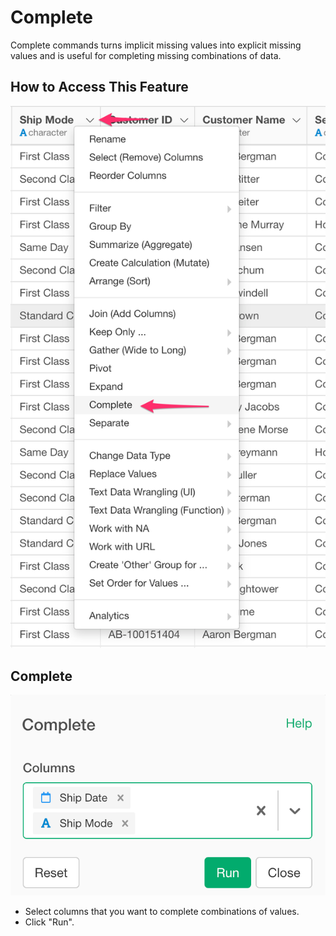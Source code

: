 # Complete

Complete commands turns implicit missing values into explicit missing values and is useful for completing missing combinations of data.

## How to Access This Feature

![](images/complete.png)

## Complete

![](images/complete2.png)

* Select columns that you want to complete combinations of values.
* Click "Run".
